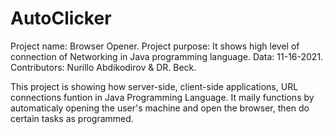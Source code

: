 # AutoClicker

Project name: Browser Opener.
Project purpose: It shows high level of connection of Networking in Java programming language.
Data: 11-16-2021.
Contributors: Nurillo Abdikodirov & DR. Beck.

This project is showing how server-side, client-side applications, URL connections funtion in Java Programming Language. 
It maily functions by automaticaly opening the user's machine and open the browser, then do certain tasks as programmed.
